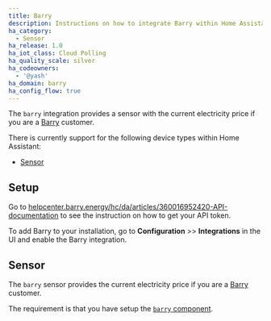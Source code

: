```yaml
---
title: Barry
description: Instructions on how to integrate Barry within Home Assistant.
ha_category:
  - Sensor
ha_release: 1.0
ha_iot_class: Cloud Polling
ha_quality_scale: silver
ha_codeowners:
  - '@yash'
ha_domain: barry
ha_config_flow: true
---
```


The `barry` integration provides a sensor with the current electricity price if you are a [Barry](https://barry.energy/) customer.

There is currently support for the following device types within Home Assistant:

- [Sensor](#sensor)

## Setup

Go to [helpcenter.barry.energy/hc/da/articles/360016952420-API-documentation](https://helpcenter.barry.energy/hc/da/articles/360016952420-API-documentation) to see the instruction on how to get your API token.

To add Barry to your installation, go to **Configuration** >> **Integrations** in the UI and enable the Barry integration.


## Sensor

The `barry` sensor provides the current electricity price if you are a [Barry](https://barry.energy/) customer.

The requirement is that you have setup the [`barry` component](#setup). 
